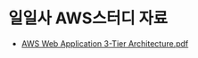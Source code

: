 # 일일사 AWS스터디 자료
- [AWS Web Application 3-Tier Architecture.pdf](https://github.com/114-aws-study/data/blob/master/AWS%20Web%20Application%203-Tier%20Architecture.pdf)